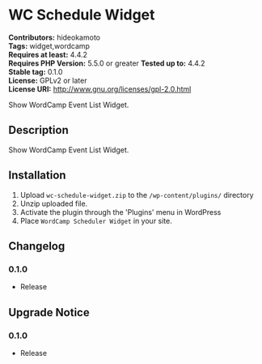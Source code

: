 # WC Schedule Widget #
**Contributors:** hideokamoto  
**Tags:** widget,wordcamp  
**Requires at least:** 4.4.2  
**Requires PHP Version:** 5.5.0 or greater
**Tested up to:** 4.4.2  
**Stable tag:** 0.1.0  
**License:** GPLv2 or later  
**License URI:** http://www.gnu.org/licenses/gpl-2.0.html  

Show WordCamp Event List Widget.

## Description ##
Show WordCamp Event List Widget.

## Installation ##

1. Upload `wc-schedule-widget.zip` to the `/wp-content/plugins/` directory
2. Unzip uploaded file.
3. Activate the plugin through the 'Plugins' menu in WordPress
4. Place `WordCamp Scheduler Widget` in your site.

## Changelog ##

### 0.1.0 ###
* Release

## Upgrade Notice ##

### 0.1.0 ###
* Release
